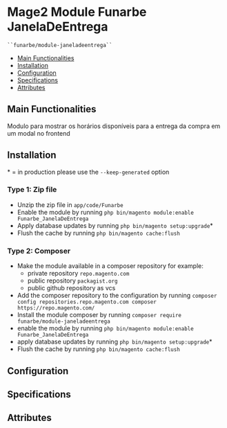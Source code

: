 # Mage2 Module Funarbe JanelaDeEntrega

    ``funarbe/module-janeladeentrega``

- [Main Functionalities](#markdown-header-main-functionalities)
- [Installation](#markdown-header-installation)
- [Configuration](#markdown-header-configuration)
- [Specifications](#markdown-header-specifications)
- [Attributes](#markdown-header-attributes)


## Main Functionalities
Modulo para mostrar os horários disponíveis para a entrega da compra em um modal no frontend

## Installation
\* = in production please use the `--keep-generated` option

### Type 1: Zip file

- Unzip the zip file in `app/code/Funarbe`
- Enable the module by running `php bin/magento module:enable Funarbe_JanelaDeEntrega`
- Apply database updates by running `php bin/magento setup:upgrade`\*
- Flush the cache by running `php bin/magento cache:flush`

### Type 2: Composer

- Make the module available in a composer repository for example:
    - private repository `repo.magento.com`
    - public repository `packagist.org`
    - public github repository as vcs
- Add the composer repository to the configuration by running `composer config repositories.repo.magento.com composer https://repo.magento.com/`
- Install the module composer by running `composer require funarbe/module-janeladeentrega`
- enable the module by running `php bin/magento module:enable Funarbe_JanelaDeEntrega`
- apply database updates by running `php bin/magento setup:upgrade`\*
- Flush the cache by running `php bin/magento cache:flush`


## Configuration




## Specifications




## Attributes
